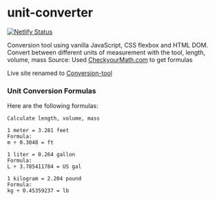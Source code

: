 # unit-converter

[![Netlify Status](https://api.netlify.com/api/v1/badges/d98c8093-34c6-4ae2-b9f8-f1cf35e75134/deploy-status)](https://app.netlify.com/sites/conversion-tool/deploys)

Conversion tool using vanilla JavaScript, CSS flexbox and HTML DOM.
Convert between different units of measurement with the tool, length, volume, mass
Source: Used [CheckyourMath.com](https://www.checkyourmath.com/convert/length/km_feet.php) to get formulas

Live site renamed to [Conversion-tool](https://conversion-tool.netlify.app/)

### Unit Conversion Formulas

Here are the following formulas:

```
Calculate length, volume, mass

1 meter = 3.281 feet 
Formula:
m ÷ 0.3048 = ft

1 liter = 0.264 gallon
Formula:
L ÷ 3.785411784 = US gal

1 kilogram = 2.204 pound
Formula:
kg ÷ 0.45359237 = lb

```


